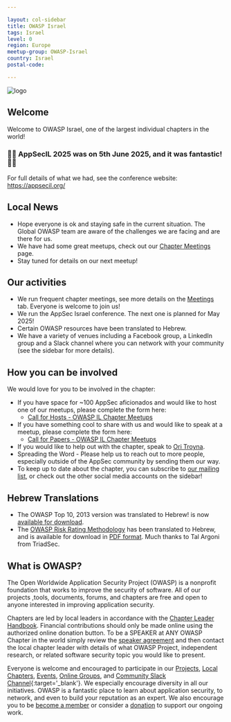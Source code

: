 ```yaml
---

layout: col-sidebar
title: OWASP Israel
tags: Israel
level: 0
region: Europe
meetup-group: OWASP-Israel
country: Israel
postal-code: 

---
```


![logo](assets/images/Owasp_Israel_logo.png "Owasp Israel") 

## Welcome

Welcome to OWASP Israel, one of the largest individual chapters in the world!

### 🎉🎉 AppSecIL 2025 was on 5th June 2025, and it was fantastic! 🎉🎉

For full details of what we had, see the conference website: <https://appsecil.org/>

## Local News
 
* Hope everyone is ok and staying safe in the current situation. The Global OWASP team are aware of the challenges we are facing and are there for us.
* We have had some great meetups, check out our [Chapter Meetings](https://owasp.org/www-chapter-israel/#div-meetings) page.
* Stay tuned for details on our next meetup!

## Our activities

* We run frequent chapter meetings, see more details on the <a href="https://owasp.org/www-chapter-israel/#div-meetings" target="_blank">Meetings</a> tab. Everyone is welcome to join us!
* We run the AppSec Israel conference. The next one is planned for May 2025!
* Certain OWASP resources have been translated to Hebrew.
* We have a variety of venues including a Facebook group, a LinkedIn group and a Slack channel where you can network with your community (see the sidebar for more details).

## How you can be involved 

We would love for you to be involved in the chapter:

* If you have space for ~100 AppSec aficionados and would like to host one of our meetups, please complete the form here:
    * [Call for Hosts - OWASP IL Chapter Meetups](https://docs.google.com/forms/d/1XfF0xObIVGVUmQUCrwBj8WCnKO_kFpdy3HzzbyWEMB4)
* If you have something cool to share with us and would like to speak at a meetup, please complete the form here:
    * [Call for Papers - OWASP IL Chapter Meetups](https://docs.google.com/forms/d/e/1FAIpQLSeKvD3QipueLRAddpFiizoYAr-fT_xUqsWPI-upg2w8Tli2bw/viewform)
* If you would like to help out with the chapter, speak to [Ori Troyna](mailto:ori.troyna@owasp.org).
* Spreading the Word - Please help us to reach out to more people, especially outside of the AppSec community by sending them our way.
* To keep up to date about the chapter, you can subscribe to [our mailing list](https://groups.google.com/u/1/a/owasp.org/g/israel-chapter), or check out the other social media accounts on the sidebar!  

## Hebrew Translations

* The OWASP Top 10, 2013 version was translated to Hebrew\!
is now [available for download](https://wiki.owasp.org/images/1/1b/OWASP_Top_10_2013-Hebrew.pdf).
* The [OWASP Risk Rating Methodology](https://www.owasp.org/index.php/File:OWASP_Risk_Rating_Methodology-Hebrew.pdf)<!--, part of the [OWASP Testing Project](OWASP_Testing_Project ),--> has been translated to Hebrew, and is available for download in [PDF format](https://www.owasp.org/images/6/61/OWASP_Risk_Rating_Methodology-Hebrew.pdf). Much thanks to Tal Argoni from TriadSec.


## What is OWASP?

The Open Worldwide Application Security Project (OWASP) is a nonprofit foundation that works to improve the security of software. All of our projects ,tools, documents, forums, and chapters are free and open to anyone interested in improving application security. 

Chapters are led by local leaders in accordance with the [Chapter Leader Handbook](https://owasp.org/www-policy/). Financial contributions should only be made online using the authorized online donation button. To be a SPEAKER at ANY OWASP Chapter in the world simply review the [speaker agreement](https://owasp.org/www-policy/) and then contact the local chapter leader with details of what OWASP Project, independent research, or related software security topic you would like to present.

Everyone is welcome and encouraged to participate in our [Projects](/projects), [Local Chapters](/chapters), [Events](/events), [Online Groups](https://groups.google.com/a/owasp.com/), and [Community Slack Channel](https://owasp.slack.com/){:target='_blank'}. We especially encourage diversity in all our initiatives. OWASP is a fantastic place to learn about application security, to network, and even to build your reputation as an expert. We also encourage you to be [become a member](/membership) or consider a [donation](/donate) to support our ongoing work.

<a rel="me" href="https://infosec.exchange/@OWASP_IL"></a>
<a rel="me" href="https://infosec.exchange/@OWASPIL"></a>
